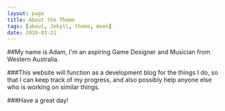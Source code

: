 ```yaml
---
layout: page
title: About the Theme
tags: [about, Jekyll, theme, moon]
date: 2016-03-21
---
```

    
##My name is Adam, I'm an aspiring Game Designer and Musician from Western Australia.

###This website will function as a development blog for the things I do, so that I can keep track of my progress, and also possibly help anyone else who is working on similar things.

###Have a great day!
